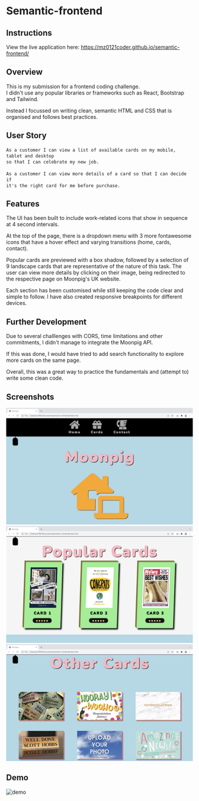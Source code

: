 # Semantic-frontend

## Instructions

View the live application here: https://mz0121coder.github.io/semantic-frontend/

## Overview

This is my submission for a frontend coding challenge.  
I didn't use any popular libraries or frameworks such as React, Bootstrap and Tailwind.

Instead I focussed on writing clean, semantic HTML and CSS that is organised and follows best practices.

## User Story

```
As a customer I can view a list of available cards on my mobile, tablet and desktop
so that I can celebrate my new job.

As a customer I can view more details of a card so that I can decide if
it's the right card for me before purchase.
```

## Features

The UI has been built to include work-related icons that show in sequence at 4 second intervals.

At the top of the page, there is a dropdown menu with 3 more fontawesome icons that have a hover effect and varying transitions (home, cards, contact).

Popular cards are previewed with a box shadow, followed by a selection of 9 landscape cards that are representative of the nature of this task. The user can view more details by clicking on their image, being redirected to the respective page on Moonpig's UK website.

Each section has been customised while still keeping the code clear and simple to follow. I have also created responsive breakpoints for different devices.

## Further Development

Due to several challlenges with CORS, time limitations and other commitments, I didn't manage to integrate the Moonpig API.

If this was done, I would have tried to add search functionality to explore more cards on the same page.

Overall, this was a great way to practice the fundamentals and (attempt to) write some clean code.

## Screenshots

![screenshot-1](./images/screenshot-1.png)
![screenshot-2](./images/screenshot-2.png)
![screenshot-3](./images/screenshot-3.png)

## Demo

![demo](./images/demo.gif)

